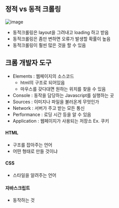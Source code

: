 ## 정적 vs 동적 크롤링

![image](https://user-images.githubusercontent.com/63588046/179505212-6eafc1df-5b18-4118-818d-64fca55c5ed4.png)

* 동적크롤링은 layout을 그려내고 loading 하고 받음
* 동적크롤링은 좀만 변하면 오류가 발생할 확률이 높음
* 동적크롤링이 훨씬 많은 것을 할 수 있음

## 크롬 개발자 도구
* Elements : 웹페이지의 소스코드
  * html의 구조로 되어있음
  * 마우스를 갖다대면 원하는 위치를 찾을 수 있음
* Console : 동작을 담당하는 Javascript를 실행하는 곳
* Sources : 이미지나 파일을 불러온게 무엇인가
* Network : 서버가 주고 받는 모든 통신
* Performance : 로딩 시간 등을 알 수 있음
* Application : 웹페이지가 사용되는 저장소 Ex. 쿠키

#### HTML
* 구조를 잡아주는 언어
* 어떤 형태로 만들 것이냐

#### CSS
* 스타일을 알려주는 언어

#### 자바스크립트
* 동작하는 것
